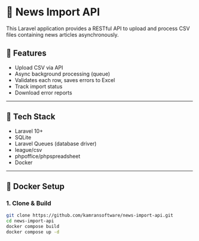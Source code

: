 # 📰 News Import API

This Laravel application provides a RESTful API to upload and process CSV files containing news articles asynchronously.

## 🚀 Features

- Upload CSV via API
- Async background processing (queue)
- Validates each row, saves errors to Excel
- Track import status
- Download error reports

---

## 🧱 Tech Stack

- Laravel 10+
- SQLite
- Laravel Queues (database driver)
- league/csv
- phpoffice/phpspreadsheet
- Docker

---

## 🐳 Docker Setup

### 1. Clone & Build

```bash
git clone https://github.com/kamransoftware/news-import-api.git
cd news-import-api
docker compose build
docker compose up -d